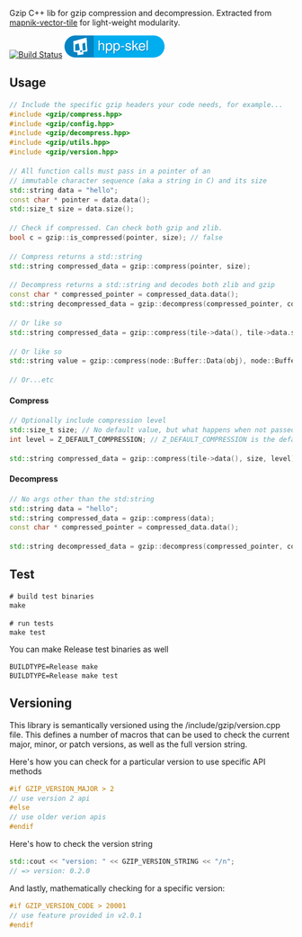 Gzip C++ lib for gzip compression and decompression. Extracted from [mapnik-vector-tile](https://github.com/mapbox/mapnik-vector-tile) for light-weight modularity.

[![Build Status](https://travis-ci.com/mapbox/gzip-hpp.svg?branch=master)](https://travis-ci.com/mapbox/gzip-hpp)
[![hpp-skel badge](https://raw.githubusercontent.com/mapbox/cpp/master/assets/hpp-skel-badge_blue.svg)](https://github.com/mapbox/hpp-skel)

## Usage
```c++
// Include the specific gzip headers your code needs, for example...
#include <gzip/compress.hpp>
#include <gzip/config.hpp>
#include <gzip/decompress.hpp>
#include <gzip/utils.hpp>
#include <gzip/version.hpp>

// All function calls must pass in a pointer of an 
// immutable character sequence (aka a string in C) and its size
std::string data = "hello";
const char * pointer = data.data();
std::size_t size = data.size();

// Check if compressed. Can check both gzip and zlib.
bool c = gzip::is_compressed(pointer, size); // false

// Compress returns a std::string
std::string compressed_data = gzip::compress(pointer, size);

// Decompress returns a std::string and decodes both zlib and gzip
const char * compressed_pointer = compressed_data.data();
std::string decompressed_data = gzip::decompress(compressed_pointer, compressed_data.size());

// Or like so
std::string compressed_data = gzip::compress(tile->data(), tile->data.size());

// Or like so
std::string value = gzip::compress(node::Buffer::Data(obj), node::Buffer::Length(obj));

// Or...etc

```
#### Compress
```c++
// Optionally include compression level
std::size_t size; // No default value, but what happens when not passed??
int level = Z_DEFAULT_COMPRESSION; // Z_DEFAULT_COMPRESSION is the default if no arg is passed

std::string compressed_data = gzip::compress(tile->data(), size, level);
```
#### Decompress
```c++
// No args other than the std:string
std::string data = "hello";
std::string compressed_data = gzip::compress(data);
const char * compressed_pointer = compressed_data.data();

std::string decompressed_data = gzip::decompress(compressed_pointer, compressed_data.size());

```

## Test

```shell
# build test binaries
make

# run tests
make test
```

You can make Release test binaries as well
```shell
BUILDTYPE=Release make
BUILDTYPE=Release make test
```

## Versioning

This library is semantically versioned using the /include/gzip/version.cpp file. This defines a number of macros that can be used to check the current major, minor, or patch versions, as well as the full version string.

Here's how you can check for a particular version to use specific API methods
```c++
#if GZIP_VERSION_MAJOR > 2
// use version 2 api
#else
// use older verion apis
#endif
```

Here's how to check the version string
```c++
std::cout << "version: " << GZIP_VERSION_STRING << "/n";
// => version: 0.2.0
```

And lastly, mathematically checking for a specific version:
```c++
#if GZIP_VERSION_CODE > 20001
// use feature provided in v2.0.1
#endif
```
